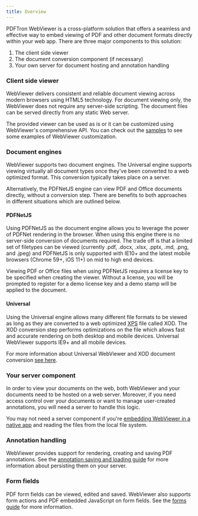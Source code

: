 ```yaml
---
title: Overview
---
```

PDFTron WebViewer is a cross-platform solution that offers a seamless and effective way to embed viewing of PDF and other document formats directly within your web app. There are three major components to this solution:
1. The client side viewer
2. The document conversion component (if necessary)
3. Your own server for document hosting and annotation handling

### Client side viewer
WebViewer delivers consistent and reliable document viewing across modern browsers using HTML5 technology. For document viewing only, the WebViewer does not require any server-side scripting. The document files can be served directly from any static Web server.

The provided viewer can be used as is or it can be customized using WebViewer's comprehensive API. You can check out the [samples](/webviewer/guides/run-samples) to see some examples of WebViewer customization.

### Document engines

WebViewer supports two document engines. The Universal engine supports viewing virtually all document types once they've been converted to a web optimized format. This conversion typically takes place on a server.

Alternatively, the PDFNetJS engine can view PDF and Office documents directly, without a conversion step. There are benefits to both approaches in different situations which are outlined below.

#### PDFNetJS
Using PDFNetJS as the document engine allows you to leverage the power of PDFNet rendering in the browser. When using this engine there is no server-side conversion of documents required. The trade off is that a limited set of filetypes can be viewed (currently .pdf, .docx, .xlsx, .pptx, .md, .png, and .jpeg) and PDFNetJS is only supported with IE10+ and the latest mobile browsers (Chrome 59+, iOS 11+) on mid to high end devices.

Viewing PDF or Office files when using PDFNetJS requires a license key to be specified when creating the viewer. Without a license, you will be prompted to register for a demo license key and a demo stamp will be applied to the document.

#### Universal
Using the Universal engine allows many different file formats to be viewed as long as they are converted to a web optimized [XPS](https://en.wikipedia.org/wiki/Open_XML_Paper_Specification) file called XOD. The XOD conversion step performs optimizations on the file which allows fast and accurate rendering on both desktop and mobile devices. Universal WebViewer supports IE9+ and all mobile devices.

For more information about Universal WebViewer and XOD document conversion [see here](/webviewer/guides/universal-webviewer).

### Your server component
In order to view your documents on the web, both WebViewer and your documents need to be hosted on a web server. Moreover, if you need access control over your documents or want to manage user-created annotations, you will need a server to handle this logic.

You may not need a server component if you're [embedding WebViewer in a native app](/webviewer/guides/advanced/native-apps) and reading the files from the local file system.

### Annotation handling
WebViewer provides support for rendering, creating and saving PDF annotations. See the [annotation saving and loading guide](/webviewer/guides/basics/annotations/saving-loading-annotations) for more information about persisting them on your server.

### Form fields
PDF form fields can be viewed, edited and saved. WebViewer also supports form actions and PDF embedded JavaScript on form fields. See the [forms guide](/webviewer/guides/advanced/forms) for more information.